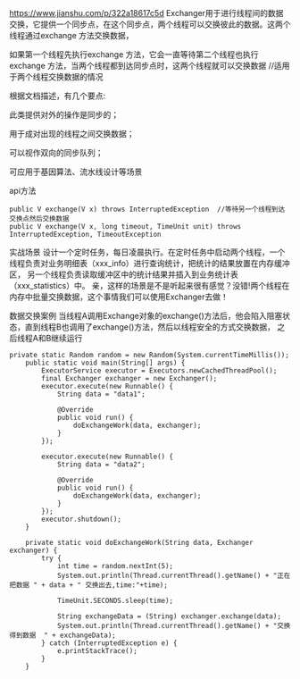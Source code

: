 
https://www.jianshu.com/p/322a18617c5d
Exchanger用于进行线程间的数据交换，它提供一个同步点，在这个同步点，两个线程可以交换彼此的数据。这两个线程通过exchange 方法交换数据，

如果第一个线程先执行exchange 方法，它会一直等待第二个线程也执行exchange 方法，当两个线程都到达同步点时，这两个线程就可以交换数据
//适用于两个线程交换数据的情况

根据文档描述，有几个要点:

此类提供对外的操作是同步的；

用于成对出现的线程之间交换数据；

可以视作双向的同步队列；

可应用于基因算法、流水线设计等场景


api方法
```
public V exchange(V x) throws InterruptedException  //等待另一个线程到达交换点然后交换数据
public V exchange(V x, long timeout, TimeUnit unit) throws InterruptedException, TimeoutException
```

实战场景
设计一个定时任务，每日凌晨执行。在定时任务中启动两个线程，一个线程负责对业务明细表（xxx_info）进行查询统计，把统计的结果放置在内存缓冲区，
另一个线程负责读取缓冲区中的统计结果并插入到业务统计表（xxx_statistics）中。
亲，这样的场景是不是听起来很有感觉？没错!两个线程在内存中批量交换数据，这个事情我们可以使用Exchanger去做！


数据交换案例
当线程A调用Exchange对象的exchange()方法后，他会陷入阻塞状态，直到线程B也调用了exchange()方法，然后以线程安全的方式交换数据，
之后线程A和B继续运行
```
private static Random random = new Random(System.currentTimeMillis());
    public static void main(String[] args) {
        ExecutorService executor = Executors.newCachedThreadPool();
        final Exchanger exchanger = new Exchanger();
        executor.execute(new Runnable() {
            String data = "data1";

            @Override
            public void run() {
                doExchangeWork(data, exchanger);
            }
        });

        executor.execute(new Runnable() {
            String data = "data2";

            @Override
            public void run() {
                doExchangeWork(data, exchanger);
            }
        });
        executor.shutdown();
    }

    private static void doExchangeWork(String data, Exchanger exchanger) {
        try {
            int time = random.nextInt(5);
            System.out.println(Thread.currentThread().getName() + "正在把数据 " + data + " 交换出去,time:"+time);

            TimeUnit.SECONDS.sleep(time);

            String exchangeData = (String) exchanger.exchange(data);
            System.out.println(Thread.currentThread().getName() + "交换得到数据  " + exchangeData);
        } catch (InterruptedException e) {
            e.printStackTrace();
        }
    }
```